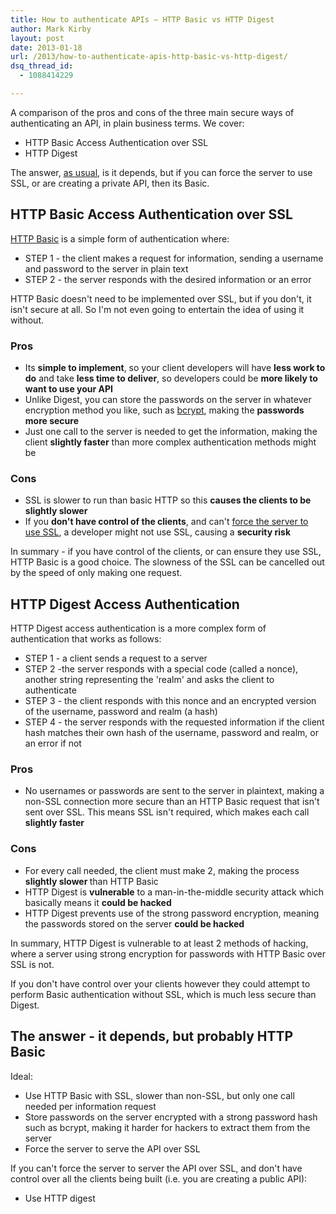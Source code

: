 ```yaml
---
title: How to authenticate APIs – HTTP Basic vs HTTP Digest
author: Mark Kirby
layout: post
date: 2013-01-18
url: /2013/how-to-authenticate-apis-http-basic-vs-http-digest/
dsq_thread_id:
  - 1088414229

---
```


A comparison of the pros and cons of the three main secure ways of authenticating an API, in plain business terms. We cover:

  * HTTP Basic Access Authentication over SSL
  * HTTP Digest

The answer, [as usual][1], is it depends, but if you can force the server to use SSL, or are creating a private API, then its Basic.

## HTTP Basic Access Authentication over SSL

[HTTP Basic][2] is a simple form of authentication where:

  * STEP 1 - the client makes a request for information, sending a username and password to the server in plain text
  * STEP 2 - the server responds with the desired information or an error

HTTP Basic doesn't need to be implemented over SSL, but if you don't, it isn't secure at all. So I'm not even going to entertain the idea of using it without.

### Pros

  * Its <strong>simple to implement</strong>, so your client developers will have <strong>less work to do</strong> and take <strong>less time to deliver</strong>, so developers could be <strong>more likely to want to use your API </strong>
  * Unlike Digest, you can store the passwords on the server in whatever encryption method you like, such as [bcrypt][3], making the **passwords more secure**
  * Just one call to the server is needed to get the information, making the client **slightly faster** than more complex authentication methods might be

### Cons

  * SSL is slower to run than basic HTTP so this **causes the clients to be slightly slower**
  * If you **don't have control of the clients**, and can't [force the server to use SSL][4], a developer might not use SSL, causing a **security risk**

In summary - if you have control of the clients, or can ensure they use SSL, HTTP Basic is a good choice. The slowness of the SSL can be cancelled out by the speed of only making one request.

## HTTP Digest Access Authentication

HTTP Digest access authentication is a more complex form of authentication that works as follows:

  * STEP 1 - a client sends a request to a server
  * STEP 2 -the server responds with a special code (called a nonce), another string representing the 'realm' and asks the client to authenticate
  * STEP 3 - the client responds with this nonce and an encrypted version of the username, password and realm (a hash)
  * STEP 4 - the server responds with the requested information if the client hash matches their own hash of the username, password and realm, or an error if not

### Pros

  * No usernames or passwords are sent to the server in plaintext, making a non-SSL connection more secure than an HTTP Basic request that isn't sent over SSL. This means SSL isn't required, which makes each call <strong>slightly faster</strong>

### Cons

  * For every call needed, the client must make 2, making the process <strong>slightly slower </strong>than HTTP Basic
  * HTTP Digest is **vulnerable** to a man-in-the-middle security attack which basically means it **could be hacked**
  * HTTP Digest prevents use of the strong password encryption, meaning the passwords stored on the server **could be hacked**

In summary, HTTP Digest is vulnerable to at least 2 methods of hacking, where a server using strong encryption for passwords with HTTP Basic over SSL is not.

If you don't have control over your clients however they could attempt to perform Basic authentication without SSL, which is much less secure than Digest.

## The answer - it depends, but probably HTTP Basic

Ideal:

  * Use HTTP Basic with SSL, slower than non-SSL, but only one call needed per information request
  * Store passwords on the server encrypted with a strong password hash such as bcrypt, making it harder for hackers to extract them from the server
  * Force the server to serve the API over SSL

If you can't force the server to server the API over SSL, and don't have control over all the clients being built (i.e. you are creating a public API):

  * Use HTTP digest

 [1]: http://adactio.com/journal/4437/
 [2]: http://en.wikipedia.org/wiki/Basic_access_authentication
 [3]: http://en.wikipedia.org/wiki/Bcrypt
 [4]: http://stackoverflow.com/questions/567434/force-https-for-entire-server-domain